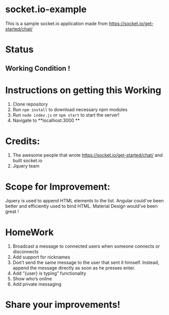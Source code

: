 # socket.io-example
This is a sample socket.io application made from https://socket.io/get-started/chat/

# Status
## Working Condition !

# Instructions on getting this Working
1. Clone repository
2. Run ``` npm install ``` to download necessary npm modules
3. Run ``` node index.js ``` or ``` npm start ``` to start the server!
4. Navigate to **localhost:3000 **

# Credits:
1. The awesome people that wrote https://socket.io/get-started/chat/ and built socket.io
2. Jquery team

# Scope for Improvement:
Jquery is used to append HTML elements to the list.
Angular could've been better and efficiently used to bind HTML.
Material Design would've been great !

# HomeWork

1. Broadcast a message to connected users when someone connects or disconnects
2. Add support for nicknames
3. Don’t send the same message to the user that sent it himself. Instead, append the message directly as soon as he presses enter.
4. Add “{user} is typing” functionality
5. Show who’s online
6. Add private messaging

# Share your improvements!
